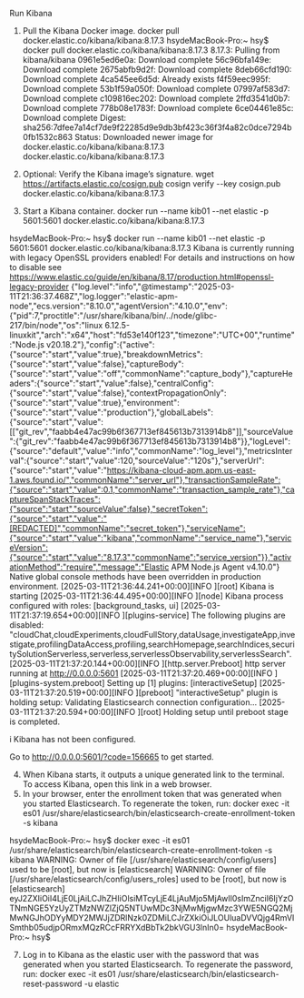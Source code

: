 Run Kibana
1. Pull the Kibana Docker image.
docker pull docker.elastic.co/kibana/kibana:8.17.3
hsydeMacBook-Pro:~ hsy$ docker pull docker.elastic.co/kibana/kibana:8.17.3
8.17.3: Pulling from kibana/kibana
0961e5ed6e0a: Download complete 
56c96bfa149e: Download complete 
2675abfb9d2f: Download complete 
8deb66cfd190: Download complete 
4ca545ee6d5d: Already exists 
f4f59eec995f: Download complete 
53b1f59a050f: Download complete 
07997af583d7: Download complete 
c109816ec202: Download complete 
2ffd3541d0b7: Download complete 
778b08e1783f: Download complete 
6ce04461e85c: Download complete 
Digest: sha256:7dfee7a14cf7de9f22285d9e9db3bf423c36f3f4a82c0dce7294b0fb1532c863
Status: Downloaded newer image for docker.elastic.co/kibana/kibana:8.17.3
docker.elastic.co/kibana/kibana:8.17.3


2. Optional: Verify the Kibana image’s signature.
wget https://artifacts.elastic.co/cosign.pub
cosign verify --key cosign.pub docker.elastic.co/kibana/kibana:8.17.3

3. Start a Kibana container.
docker run --name kib01 --net elastic -p 5601:5601 docker.elastic.co/kibana/kibana:8.17.3

hsydeMacBook-Pro:~ hsy$ docker run --name kib01 --net elastic -p 5601:5601 docker.elastic.co/kibana/kibana:8.17.3
Kibana is currently running with legacy OpenSSL providers enabled! For details and instructions on how to disable see https://www.elastic.co/guide/en/kibana/8.17/production.html#openssl-legacy-provider
{"log.level":"info","@timestamp":"2025-03-11T21:36:37.468Z","log.logger":"elastic-apm-node","ecs.version":"8.10.0","agentVersion":"4.10.0","env":{"pid":7,"proctitle":"/usr/share/kibana/bin/../node/glibc-217/bin/node","os":"linux 6.12.5-linuxkit","arch":"x64","host":"fd53e140f123","timezone":"UTC+00","runtime":"Node.js v20.18.2"},"config":{"active":{"source":"start","value":true},"breakdownMetrics":{"source":"start","value":false},"captureBody":{"source":"start","value":"off","commonName":"capture_body"},"captureHeaders":{"source":"start","value":false},"centralConfig":{"source":"start","value":false},"contextPropagationOnly":{"source":"start","value":true},"environment":{"source":"start","value":"production"},"globalLabels":{"source":"start","value":[["git_rev","faabb4e47ac99b6f367713ef845613b7313914b8"]],"sourceValue":{"git_rev":"faabb4e47ac99b6f367713ef845613b7313914b8"}},"logLevel":{"source":"default","value":"info","commonName":"log_level"},"metricsInterval":{"source":"start","value":120,"sourceValue":"120s"},"serverUrl":{"source":"start","value":"https://kibana-cloud-apm.apm.us-east-1.aws.found.io/","commonName":"server_url"},"transactionSampleRate":{"source":"start","value":0.1,"commonName":"transaction_sample_rate"},"captureSpanStackTraces":{"source":"start","sourceValue":false},"secretToken":{"source":"start","value":"[REDACTED]","commonName":"secret_token"},"serviceName":{"source":"start","value":"kibana","commonName":"service_name"},"serviceVersion":{"source":"start","value":"8.17.3","commonName":"service_version"}},"activationMethod":"require","message":"Elastic APM Node.js Agent v4.10.0"}
Native global console methods have been overridden in production environment.
[2025-03-11T21:36:44.241+00:00][INFO ][root] Kibana is starting
[2025-03-11T21:36:44.495+00:00][INFO ][node] Kibana process configured with roles: [background_tasks, ui]
[2025-03-11T21:37:19.654+00:00][INFO ][plugins-service] The following plugins are disabled: "cloudChat,cloudExperiments,cloudFullStory,dataUsage,investigateApp,investigate,profilingDataAccess,profiling,searchHomepage,searchIndices,securitySolutionServerless,serverless,serverlessObservability,serverlessSearch".
[2025-03-11T21:37:20.144+00:00][INFO ][http.server.Preboot] http server running at http://0.0.0.0:5601
[2025-03-11T21:37:20.469+00:00][INFO ][plugins-system.preboot] Setting up [1] plugins: [interactiveSetup]
[2025-03-11T21:37:20.519+00:00][INFO ][preboot] "interactiveSetup" plugin is holding setup: Validating Elasticsearch connection configuration…
[2025-03-11T21:37:20.594+00:00][INFO ][root] Holding setup until preboot stage is completed.


i Kibana has not been configured.

Go to http://0.0.0.0:5601/?code=156665 to get started.





4. When Kibana starts, it outputs a unique generated link to the terminal. To access Kibana, open this link in a web browser.
5. In your browser, enter the enrollment token that was generated when you started Elasticsearch.
To regenerate the token, run:
docker exec -it es01 /usr/share/elasticsearch/bin/elasticsearch-create-enrollment-token -s kibana


hsydeMacBook-Pro:~ hsy$ docker exec -it es01 /usr/share/elasticsearch/bin/elasticsearch-create-enrollment-token -s kibana
WARNING: Owner of file [/usr/share/elasticsearch/config/users] used to be [root], but now is [elasticsearch]
WARNING: Owner of file [/usr/share/elasticsearch/config/users_roles] used to be [root], but now is [elasticsearch]
eyJ2ZXIiOiI4LjE0LjAiLCJhZHIiOlsiMTcyLjE4LjAuMjo5MjAwIl0sImZnciI6IjYzOTNmNGE5YzUyZTMzNWZlZjQ5NTUwMDc3NjMwMjgwMzc3YWE5NGQ2MjMwNGJhODYyMDY2MWJjZDRlNzk0ZDMiLCJrZXkiOiJLOUluaDVVQjg4RmVISmthb05udjpORmxMQzRCcFRRYXdBbTk2bkVGU3lnIn0=
hsydeMacBook-Pro:~ hsy$ 



7. Log in to Kibana as the elastic user with the password that was generated when you started Elasticsearch.
To regenerate the password, run:
docker exec -it es01 /usr/share/elasticsearch/bin/elasticsearch-reset-password -u elastic




















